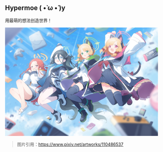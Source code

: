 ## Hypermoe ( •̀ ω •́ )y

用最萌的想法创造世界！

![](./image/110486537_p0.jpg)

> 图片引用：https://www.pixiv.net/artworks/110486537
